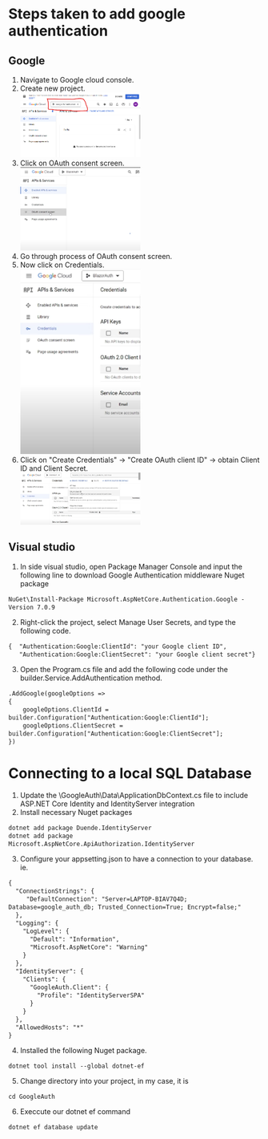 <h1>Steps taken to add google authentication</h1>

<h2>Google</h2>
<ol>
  <li>Navigate to Google cloud console.</li>
  <li>Create new project.</li>
  <img src="https://github.com/MatthewHsu1/GoogleAuth/blob/master/Screenshot%202024-05-14%20070656.png" width="50%" height="50%" />
  <li>Click on OAuth consent screen.</li>
  <img src="https://github.com/MatthewHsu1/GoogleAuth/blob/master/Screenshot%202024-05-14%20073030.png" width="50%" height="50%" />
  <li>Go through process of OAuth consent screen.</li>
  <li>Now click on Credentials.</li>
  <img src="https://github.com/MatthewHsu1/GoogleAuth/blob/master/Screenshot%202024-05-14%20073058.png" width="50%" height="50%" />
  <li>Click on "Create Credentials" -> "Create OAuth client ID" -> obtain Client ID and Client Secret.</li>
  <img src="https://github.com/MatthewHsu1/GoogleAuth/blob/master/Screenshot%202024-05-14%20073114.png" width="50%" height="50%" /> 
</ol>

<h2>Visual studio</h2>
<ol>
  <li>In side visual studio, open Package Manager Console and input the following line to download Google Authentication middleware Nuget package</li>
</ol>

```
NuGet\Install-Package Microsoft.AspNetCore.Authentication.Google -Version 7.0.9
```

<ol start="2">
  <li>Right-click the project, select Manage User Secrets, and type the following code.</li>
</ol>

```
{  "Authentication:Google:ClientId": "your Google client ID",
   "Authentication:Google:ClientSecret": "your Google client secret"}
```

<ol start='3'>
  <li>Open the Program.cs file and add the following code under the builder.Service.AddAuthentication method.</li>
</ol>

```
.AddGoogle(googleOptions =>
{
    googleOptions.ClientId = builder.Configuration["Authentication:Google:ClientId"];
    googleOptions.ClientSecret = builder.Configuration["Authentication:Google:ClientSecret"];
})
```

<h1>Connecting to a local SQL Database</h1>

<ol>
  <li>Update the \GoogleAuth\Data\ApplicationDbContext.cs file to include ASP.NET Core Identity and IdentityServer integration</li>
  <li>Install necessary Nuget packages</li>
</ol>

```
dotnet add package Duende.IdentityServer
dotnet add package Microsoft.AspNetCore.ApiAuthorization.IdentityServer
```

<ol start='3'>
   <li> Configure your appsetting.json to have a connection to your database. ie. </li>
</ol>

```
{
  "ConnectionStrings": {
     "DefaultConnection": "Server=LAPTOP-BIAV7Q4D; Database=google_auth_db; Trusted_Connection=True; Encrypt=false;"
  },
  "Logging": {
    "LogLevel": {
      "Default": "Information",
      "Microsoft.AspNetCore": "Warning"
    }
  },
  "IdentityServer": {
    "Clients": {
      "GoogleAuth.Client": {
        "Profile": "IdentityServerSPA"
      }
    }
  },
  "AllowedHosts": "*"
}
```
<ol start='4'>
   <li> Installed the following Nuget package. </li>
</ol>

```
dotnet tool install --global dotnet-ef
```

<ol start='5'>
   <li>Change directory into your project, in my case, it is</li>
</ol>

```
cd GoogleAuth
```

<ol start='6'>
  <li>Execcute our dotnet ef command</li>
</ol>

```
dotnet ef database update
```

